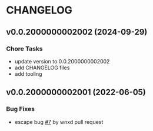 # CHANGELOG


## v0.0.2000000002002 (2024-09-29)

### Chore Tasks

- update version to 0.0.2000000002002
- add CHANGELOG files
- add tooling


## v0.0.2000000002001 (2022-06-05)

### Bug Fixes

- escape bug [#7](/issues/7) by wnxd pull request

